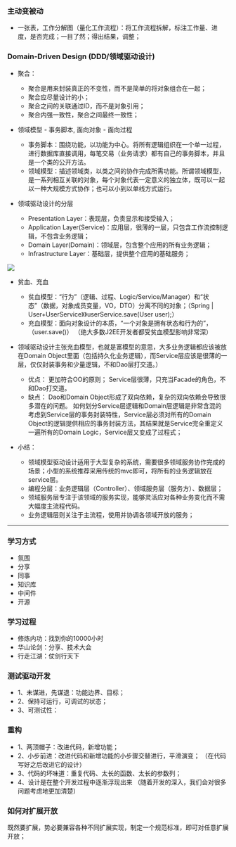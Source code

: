 
### 主动变被动
- 一张表，工作分解图（量化工作流程）：将工作流程拆解，标注工作量、进度，是否完成；一目了然；得出结果，调整；

### Domain-Driven Design (DDD/领域驱动设计)

- 聚合：
    - 聚合是用来封装真正的不变性，而不是简单的将对象组合在一起；
    - 聚合应尽量设计的小；
    - 聚合之间的关联通过ID，而不是对象引用；
    - 聚合内强一致性，聚合之间最终一致性；

- 领域模型 - 事务脚本, 面向对象 - 面向过程
    - 事务脚本：围绕功能，以功能为中心。将所有逻辑组织在一个单一过程，进行数据库直接调用，每笔交易（业务请求）都有自己的事务脚本，并且是一个类的公开方法。
    - 领域模型：描述领域类，以类之间的协作完成所需功能。所谓领域模型，是一系列相互关联的对象，每个对象代表一定意义的独立体，既可以一起以一种大规模方式协作；也可以小到以单线方式运行。

- 领域驱动设计的分层
    - Presentation Layer：表现层，负责显示和接受输入；
    - Application Layer(Service)：应用层，很薄的一层，只包含工作流控制逻辑，不包含业务逻辑；
    - Domain Layer(Domain)：领域层，包含整个应用的所有业务逻辑；
    - Infrastructure Layer：基础层，提供整个应用的基础服务；
    
![](http://images.cnitblog.com/i/435188/201406/041031229745840.gif)
    
- 贫血、充血
    - 贫血模型：“行为”（逻辑、过程、Logic/Service/Manager）和“状态”（数据，对象成员变量，VO，DTO）分离不同的对象；（Spring | User+UserService》》userService.save(User user);）
    - 充血模型：面向对象设计的本质，“一个对象是拥有状态和行为的”，（user.save()）
    （绝大多数J2EE开发者都受贫血模型影响非常深）

- 领域驱动设计主张充血模型，也就是富模型的意思，大多业务逻辑都应该被放在Domain Object里面（包括持久化业务逻辑），而Service层应该是很薄的一层，仅仅封装事务和少量逻辑，不和Dao层打交道。）
    - 优点：
        更加符合OO的原则；
        Service层很薄，只充当Facade的角色，不和Dao打交道。
    - 缺点：
        Dao和Domain Object形成了双向依赖，复杂的双向依赖会导致很多潜在的问题。 
        如何划分Service层逻辑和Domain层逻辑是非常含混的
        考虑到Service层的事务封装特性，Service层必须对所有的Domain Object的逻辑提供相应的事务封装方法，其结果就是Service完全重定义一遍所有的Domain Logic，Service层又变成了过程式；

- 小结：
    - 领域模型驱动设计适用于大型复杂的系统，需要很多领域服务协作完成的场景；小型的系统推荐采用传统的mvc即可，将所有的业务逻辑放在service层。
    - 编程分层：业务逻辑层（Controller）、领域服务层（服务方）、数据层；
    - 领域服务层专注于该领域的服务实现，能够灵活应对各种业务变化而不需大幅度主流程代码。
    - 业务逻辑层则关注于主流程，使用并协调各领域开放的服务；
    
---

### 学习方式
- 氛围
- 分享
- 同事
- 知识库
- 中间件
- 开源

### 学习过程
- 修炼内功：找到你的10000小时
- 华山论剑：分享、技术大会
- 行走江湖：仗剑行天下

### 测试驱动开发
- 1、未谋进，先谋退：功能边界、目标；
- 2、保持可运行，可调试的状态；
- 3、可测试性：

### 重构
- 1、两顶帽子：改进代码，新增功能；
- 2、小步前进：改进代码和新增功能的小步骤交替进行，平滑演变；
（在代码写好之后改进它的设计）
- 3、代码的坏味道：重复代码、太长的函数、太长的参数列；
- 4、设计是在整个开发过程中逐渐浮现出来
（随着开发的深入，我们会对很多问题考虑地更加清楚）

### 如何对扩展开放
既然要扩展，势必要兼容各种不同扩展实现，制定一个规范标准，即可对任意扩展开放；
